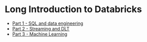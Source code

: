 # Long Introduction to Databricks
- [Part 1 - SQL and data engineering](Part%201%20-%20SQL%20and%20data%20engineering.md)
- [Part 2 - Streaming and DLT](Part%202%20-%20Streaming%20and%20DLT.md)
- [Part 3 - Machine Learning](Part%203%20-%20Machine%20Learning.md)












